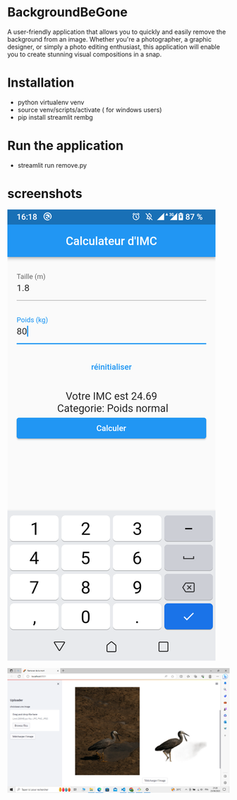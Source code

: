 # BackgroundBeGone
A user-friendly application that allows you to quickly and easily remove the background from an image.
Whether you're a photographer, a graphic designer, or simply a photo editing enthusiast,
this application will enable you to create stunning visual compositions in a snap.
# Installation
- python virtualenv venv
- source venv/scripts/activate ( for windows users)
- pip install streamlit rembg
# Run the application
- streamlit run remove.py
# screenshots
![cover](https://github.com/donia-fioklou/IMC_Calculator/blob/main/img/Screenshot.png)

![cover](https://github.com/donia-fioklou/BackgroundBeGone/blob/main/Capture%20d%E2%80%99%C3%A9cran%20(111).png)
